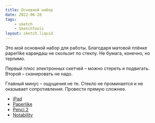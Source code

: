 ```yaml
---
title: Основной набор
date: 2022-06-28
tags:
    - sketch
    - SketchTools
layout: sketch.liquid
---
```


Это мой основной набор для работы. Благодаря матовой плёнке paperlike карандаш не скользит по стеклу. Не бумага, конечно, но терпимо.

Первый плюс электронных скетчей – можно стереть и подвигать. Второй – сканировать не надо.

Главный минуc – ощущения не те. Стекло не проминается и не оказывает сопротивления. Провести прямую сложнее.

-   [iPad](https://www.apple.com/ipad/)
-   [Paperlike](https://paperlike.com/)
-   [Penci 2](https://www.apple.com/apple-pencil/)
-   [Notability](https://notability.com/)
